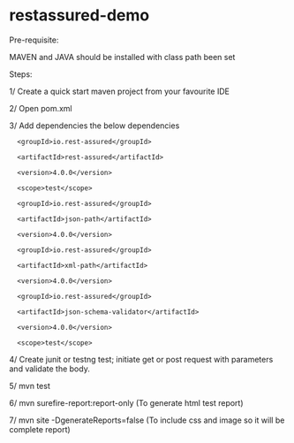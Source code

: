 # restassured-demo

Pre-requisite:

MAVEN and JAVA should be installed with class path been set

Steps:

1/ Create a quick start maven project from your favourite IDE

2/ Open pom.xml

3/ Add dependencies the below dependencies
<dependency>
      
      <groupId>io.rest-assured</groupId>
      
      <artifactId>rest-assured</artifactId>
      
      <version>4.0.0</version>
      
      <scope>test</scope>
      
</dependency>

<dependency>
      
      <groupId>io.rest-assured</groupId>
      
      <artifactId>json-path</artifactId>
      
      <version>4.0.0</version>
      
</dependency>

<dependency>
      
      <groupId>io.rest-assured</groupId>
      
      <artifactId>xml-path</artifactId>
      
      <version>4.0.0</version>
      
</dependency>

<dependency>
      
      <groupId>io.rest-assured</groupId>
      
      <artifactId>json-schema-validator</artifactId>
      
      <version>4.0.0</version>
      
      <scope>test</scope>
      
</dependency>

4/ Create junit or testng test; initiate get or post request with parameters and validate the body.

5/ mvn test

6/ mvn surefire-report:report-only (To generate html test report)

7/ mvn site -DgenerateReports=false (To include css and image so it will be complete report)
